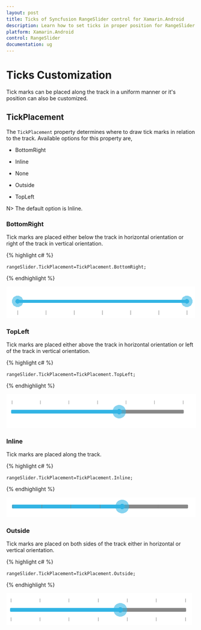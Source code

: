 ```yaml
---
layout: post
title: Ticks of Syncfusion RangeSlider control for Xamarin.Android
description: Learn how to set ticks in proper position for RangeSlider control in Xamarin.Android
platform: Xamarin.Android
control: RangeSlider
documentation: ug
---
```


# Ticks Customization

Tick marks can be placed along the track in a uniform manner or it's position can also be customized.

## TickPlacement

The `TickPlacement` property determines where to draw tick marks in relation to the track. Available options for this property are,

* BottomRight

* Inline

* None

* Outside

* TopLeft

N> The default option is Inline.

### BottomRight

Tick marks are placed either below the track in horizontal orientation or right of the track in vertical orientation.

{% highlight c# %}

	rangeSlider.TickPlacement=TickPlacement.BottomRight;

{% endhighlight %}

![](images/BottomRight.png)

### TopLeft

Tick marks are placed either above the track in horizontal orientation or left of the track in vertical orientation.

{% highlight c# %}

	rangeSlider.TickPlacement=TickPlacement.TopLeft;

{% endhighlight %}

![](images/TopLeft.png)

### Inline

Tick marks are placed along the track.

{% highlight c# %}

	rangeSlider.TickPlacement=TickPlacement.Inline;

{% endhighlight %}

![](images/Inline.png)

### Outside

Tick marks are placed on both sides of the track either in horizontal or vertical orientation.

{% highlight c# %}

	rangeSlider.TickPlacement=TickPlacement.Outside;

{% endhighlight %}

![](images/Outside.png)



